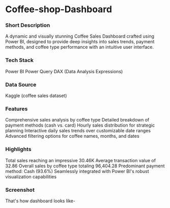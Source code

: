 # Coffee-shop-Dashboard

### Short Description
A dynamic and visually stunning Coffee Sales Dashboard crafted using Power BI, designed to provide deep insights into sales trends, payment methods, and coffee type performance with an intuitive user interface.

### Tech Stack
Power BI
Power Query
DAX (Data Analysis Expressions)

### Data Source
Kaggle (coffee sales dataset)

### Features
Comprehensive sales analysis by coffee type
Detailed breakdown of payment methods (cash vs. card)
Hourly sales distribution for strategic planning
Interactive daily sales trends over customizable date ranges
Advanced filtering options for coffee names, months, and dates

### Highlights
Total sales reaching an impressive 30.46K
Average transaction value of 32.86
Overall sales by coffee type totaling 96,404.28
Predominant payment method: Cash (93.6%)
Seamlessly integrated with Power BI's robust visualization capabilities

### Screenshot
That's how dashboard looks like-
